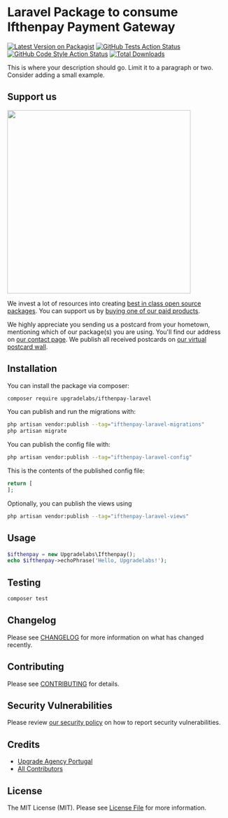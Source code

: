 # Laravel Package to consume Ifthenpay Payment Gateway

[![Latest Version on Packagist](https://img.shields.io/packagist/v/upgradelabs/ifthenpay-laravel.svg?style=flat-square)](https://packagist.org/packages/upgradelabs/ifthenpay-laravel)
[![GitHub Tests Action Status](https://img.shields.io/github/actions/workflow/status/upgradelabs/ifthenpay-laravel/run-tests.yml?branch=main&label=tests&style=flat-square)](https://github.com/upgradelabs/ifthenpay-laravel/actions?query=workflow%3Arun-tests+branch%3Amain)
[![GitHub Code Style Action Status](https://img.shields.io/github/actions/workflow/status/upgradelabs/ifthenpay-laravel/fix-php-code-style-issues.yml?branch=main&label=code%20style&style=flat-square)](https://github.com/upgradelabs/ifthenpay-laravel/actions?query=workflow%3A"Fix+PHP+code+style+issues"+branch%3Amain)
[![Total Downloads](https://img.shields.io/packagist/dt/upgradelabs/ifthenpay-laravel.svg?style=flat-square)](https://packagist.org/packages/upgradelabs/ifthenpay-laravel)

This is where your description should go. Limit it to a paragraph or two. Consider adding a small example.

## Support us

[<img src="https://github-ads.s3.eu-central-1.amazonaws.com/ifthenpay-laravel.jpg?t=1" width="419px" />](https://spatie.be/github-ad-click/ifthenpay-laravel)

We invest a lot of resources into creating [best in class open source packages](https://spatie.be/open-source). You can support us by [buying one of our paid products](https://spatie.be/open-source/support-us).

We highly appreciate you sending us a postcard from your hometown, mentioning which of our package(s) you are using. You'll find our address on [our contact page](https://spatie.be/about-us). We publish all received postcards on [our virtual postcard wall](https://spatie.be/open-source/postcards).

## Installation

You can install the package via composer:

```bash
composer require upgradelabs/ifthenpay-laravel
```

You can publish and run the migrations with:

```bash
php artisan vendor:publish --tag="ifthenpay-laravel-migrations"
php artisan migrate
```

You can publish the config file with:

```bash
php artisan vendor:publish --tag="ifthenpay-laravel-config"
```

This is the contents of the published config file:

```php
return [
];
```

Optionally, you can publish the views using

```bash
php artisan vendor:publish --tag="ifthenpay-laravel-views"
```

## Usage

```php
$ifthenpay = new Upgradelabs\Ifthenpay();
echo $ifthenpay->echoPhrase('Hello, Upgradelabs!');
```

## Testing

```bash
composer test
```

## Changelog

Please see [CHANGELOG](CHANGELOG.md) for more information on what has changed recently.

## Contributing

Please see [CONTRIBUTING](CONTRIBUTING.md) for details.

## Security Vulnerabilities

Please review [our security policy](../../security/policy) on how to report security vulnerabilities.

## Credits

- [Upgrade Agency Portugal](https://github.com/upgradelabs)
- [All Contributors](../../contributors)

## License

The MIT License (MIT). Please see [License File](LICENSE.md) for more information.
